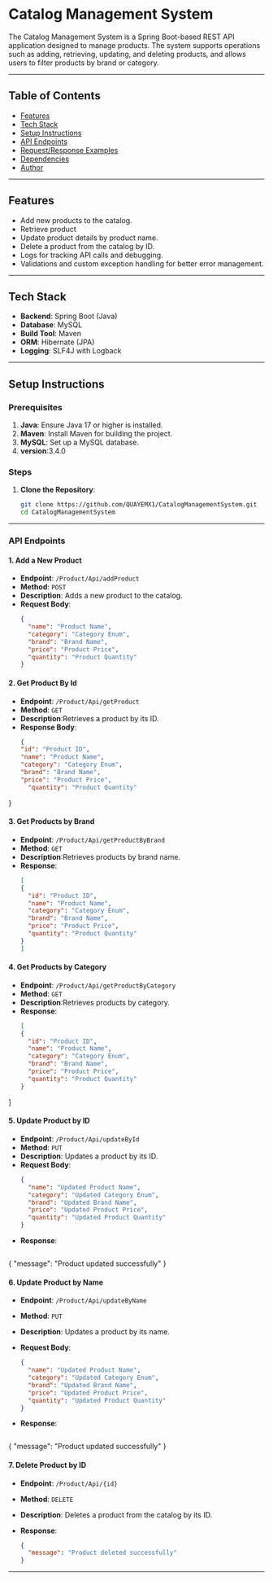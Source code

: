 # Catalog Management System

The Catalog Management System is a Spring Boot-based REST API application designed to manage products. The system supports operations such as adding, retrieving, updating, and deleting products, and allows users to filter products by brand or category.

---

## Table of Contents
- [Features](#features)
- [Tech Stack](#tech-stack)
- [Setup Instructions](#setup-instructions)
- [API Endpoints](#api-endpoints)
- [Request/Response Examples](#requestresponse-examples)
- [Dependencies](#dependencies)
- [Author](#author)

---

## Features
- Add new products to the catalog.
- Retrieve product
- Update product details by product name.
- Delete a product from the catalog by ID.
- Logs for tracking API calls and debugging.
- Validations and custom exception handling for better error management.

---

## Tech Stack
- **Backend**: Spring Boot (Java)
- **Database**: MySQL
- **Build Tool**: Maven
- **ORM**: Hibernate (JPA)
- **Logging**: SLF4J with Logback

---

## Setup Instructions

### Prerequisites
1. **Java**: Ensure Java 17 or higher is installed.
2. **Maven**: Install Maven for building the project.
3. **MySQL**: Set up a MySQL database.
4. **version**:3.4.0

### Steps
1. **Clone the Repository**:
    ```bash
    git clone https://github.com/QUAYEMX1/CatalogManagementSystem.git
    cd CatalogManagementSystem
    ```
---
### API Endpoints

#### 1. **Add a New Product**
- **Endpoint**: `/Product/Api/addProduct`
- **Method**: `POST`
- **Description**: Adds a new product to the catalog.
- **Request Body**: 
  ```json
  {
    "name": "Product Name",
    "category": "Category Enum",
    "brand": "Brand Name",
    "price": "Product Price",
    "quantity": "Product Quantity"
  }


#### 2. **Get Product By Id**
- **Endpoint**: `/Product/Api/getProduct`
- **Method**: `GET`
- **Description**:Retrieves a product by its ID.
- **Response Body**: 
  ```json
  {
  "id": "Product ID",
  "name": "Product Name",
  "category": "Category Enum",
  "brand": "Brand Name",
  "price": "Product Price",
    "quantity": "Product Quantity"
}

#### 3. **Get Products by Brand**
- **Endpoint**: `/Product/Api/getProductByBrand`
- **Method**: `GET`
- **Description**:Retrieves products by brand name.
- **Response**: 
  ```json
  [
  {
    "id": "Product ID",
    "name": "Product Name",
    "category": "Category Enum",
    "brand": "Brand Name",
    "price": "Product Price",
    "quantity": "Product Quantity"
  }
  ]

#### 4. **Get Products by Category**
- **Endpoint**: `/Product/Api/getProductByCategory`
- **Method**: `GET`
- **Description**:Retrieves products by category.
- **Response**:
  ```json
  [
  {
    "id": "Product ID",
    "name": "Product Name",
    "category": "Category Enum",
    "brand": "Brand Name",
    "price": "Product Price",
    "quantity": "Product Quantity"
  }
]

#### 5. **Update Product by ID**
- **Endpoint**: `/Product/Api/updateById`
- **Method**: `PUT`
- **Description**: Updates a product by its ID.
- **Request Body**:
  ```json
  {
    "name": "Updated Product Name",
    "category": "Updated Category Enum",
    "brand": "Updated Brand Name",
    "price": "Updated Product Price",
    "quantity": "Updated Product Quantity"
  }

- **Response**:
   ```json
{
  "message": "Product updated successfully"
}


#### 6. **Update Product by Name**
- **Endpoint**: `/Product/Api/updateByName`
- **Method**: `PUT`
- **Description**: Updates a product by its name.

- **Request Body**:
  ```json
  {
    "name": "Updated Product Name",
    "category": "Updated Category Enum",
    "brand": "Updated Brand Name",
    "price": "Updated Product Price",
    "quantity": "Updated Product Quantity"
  }

- **Response**:
   ```json
{
  "message": "Product updated successfully"
}

#### 7. **Delete Product by ID**
- **Endpoint**: `/Product/Api/{id}`
- **Method**: `DELETE`
- **Description**: Deletes a product from the catalog by its ID.

- **Response**:
  ```json
  {
    "message": "Product deleted successfully"
  }

---









  





  








